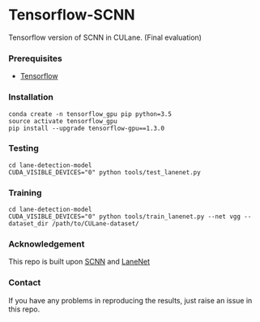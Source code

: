 # Tensorflow-SCNN
Tensorflow version of SCNN in CULane. (Final evaluation)

### Prerequisites
- [Tensorflow](https://www.tensorflow.org/)

### Installation
    conda create -n tensorflow_gpu pip python=3.5
    source activate tensorflow_gpu
    pip install --upgrade tensorflow-gpu==1.3.0

### Testing
    cd lane-detection-model
    CUDA_VISIBLE_DEVICES="0" python tools/test_lanenet.py 

### Training
    cd lane-detection-model
    CUDA_VISIBLE_DEVICES="0" python tools/train_lanenet.py --net vgg --dataset_dir /path/to/CULane-dataset/


### Acknowledgement
This repo is built upon [SCNN](https://github.com/XingangPan/SCNN) and [LaneNet](https://github.com/MaybeShewill-CV/lanenet-lane-detection)

### Contact
If you have any problems in reproducing the results, just raise an issue in this repo.
